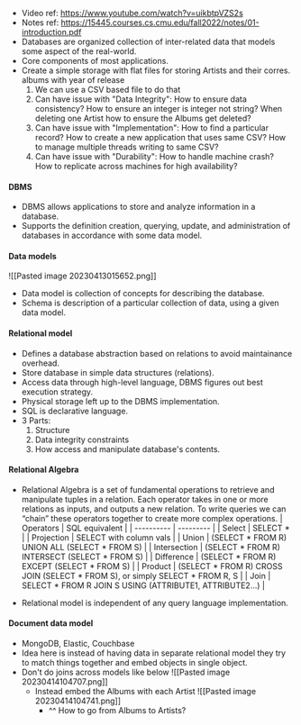 - Video ref: https://www.youtube.com/watch?v=uikbtpVZS2s
- Notes ref: https://15445.courses.cs.cmu.edu/fall2022/notes/01-introduction.pdf
- Databases are organized collection of inter-related data that models some aspect of the real-world.
- Core components of most applications.
- Create a simple storage with flat files for storing Artists and their corres. albums with year of release
  1. We can use a CSV based file to do that
  2. Can have issue with "Data Integrity": 
     How to ensure data consistency?
     How to ensure an integer is integer not string?
     When deleting one Artist how to ensure the Albums get deleted?
  3. Can have issue with "Implementation":
     How to find a particular record?
     How to create a new application that uses same CSV?
     How to manage multiple threads writing to same CSV?
  4. Can have issue with "Durability":
     How to handle machine crash?
     How to replicate across machines for high availability?

#### DBMS
- DBMS allows applications to store and analyze information in a database.
- Supports the definition creation, querying, update, and administration of databases in accordance with some data model.

#### Data models
![[Pasted image 20230413015652.png]]
- Data model is collection of concepts for describing the database.
- Schema is description of a particular collection of data, using a given data model.

#### Relational model
- Defines a database abstraction based on relations to avoid maintainance overhead.
- Store database in simple data structures (relations).
- Access data through high-level language, DBMS figures out best execution strategy.
- Physical storage left up to the DBMS implementation.
- SQL is declarative language.
- 3 Parts:
  1. Structure
  2. Data integrity constraints
  3. How access and manipulate database's contents.

#### Relational Algebra
- Relational Algebra is a set of fundamental operations to retrieve and manipulate tuples in a relation. Each operator takes in one or more relations as inputs, and outputs a new relation. To write queries we can “chain” these operators together to create more complex operations.
| Operators  | SQL equivalent |
| ---------- | --------- |
| Select        | SELECT *  |
| Projection      | SELECT with column vals     |
| Union      | (SELECT * FROM R) UNION ALL (SELECT * FROM S)     |
| Intersection      | (SELECT * FROM R) INTERSECT (SELECT * FROM S)     |
| Difference      | (SELECT * FROM R) EXCEPT (SELECT * FROM S)     |
| Product      | (SELECT * FROM R) CROSS JOIN (SELECT * FROM S), or simply SELECT * FROM R, S     |
| Join      | SELECT * FROM R JOIN S USING (ATTRIBUTE1, ATTRIBUTE2...)     |

- Relational model is independent of any query language implementation.

#### Document data model
- MongoDB, Elastic, Couchbase
- Idea here is instead of having data in separate relational model they try to match things together and embed objects in single object.
- Don't do joins across models like below
  ![[Pasted image 20230414104707.png]]
  - Instead embed the Albums with each Artist
    ![[Pasted image 20230414104741.png]]
    - ^^ How to go from Albums to Artists? 